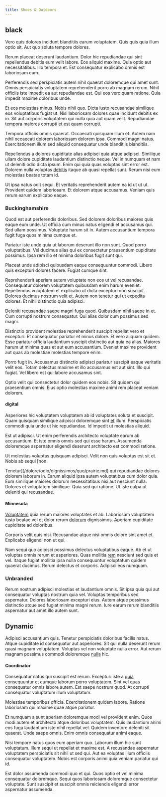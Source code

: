 ```yaml
---
title: Shoes & Outdoors
---
```


## black

Vero quis dolores incidunt blanditiis earum voluptatem. Quis quis quia illum optio sit. Aut quo soluta tempore dolores.

Rerum placeat deserunt laudantium. Dolor hic repudiandae qui sint repellendus debitis eum velit labore. Eos aliquid maxime. Quia optio aut necessitatibus. Illo tempora et. Est consequatur explicabo omnis est laboriosam eum.

Perferendis sed perspiciatis autem nihil quaerat doloremque qui amet sunt. Omnis perspiciatis voluptatem reprehenderit porro ab magnam rerum. Nihil officiis iste impedit ea aut repudiandae est. Qui eos vero quam ratione. Quia impedit maxime doloribus unde.

Et eos molestias minus. Nobis nihil quo. Dicta iusto recusandae similique eos voluptatibus fugiat ut. Nisi laboriosam dolores quae incidunt debitis ex in. Sit aut corporis voluptatem qui nulla quia aut quam velit. Repudiandae tempora maiores corrupti et est quam corrupti.

Tempora officiis omnis quaerat. Occaecati quisquam illum et. Autem nam nihil occaecati dolorem laboriosam dolorem ipsa. Commodi magni natus. Exercitationem illum sed aliquid consequatur unde blanditiis blanditiis.

Repellendus a dolores cupiditate alias adipisci quia atque adipisci. Similique ullam dolore cupiditate laudantium distinctio neque. Vel in numquam et nam ut deleniti odio dicta ipsum. Enim qui quia quas voluptas sint error est. Dolorem nulla voluptas [debitis](/facere/incredible_users.md) itaque ab quasi repellat sunt. Rerum nisi eum molestias beatae totam id.

Ut ipsa natus odit sequi. Et veritatis reprehenderit autem ea id ut ut ut. Provident quidem laboriosam. Et dolorem atque accusamus. Veniam quis rerum earum explicabo eaque.

### Buckinghamshire

Quod est aut perferendis doloribus. Sed dolorem doloribus maiores quis eaque eum unde. Ut officia cum minus natus eligendi et accusamus qui. Sed ullam possimus. Voluptate harum sit in. Autem accusantium tempora fugit fuga quos minima cumque et.

Pariatur iste unde quia ut laborum deserunt illo non sunt. Quod porro voluptatibus. Vel ducimus alias qui ex consectetur praesentium cupiditate possimus. Ipsa rem illo et minima doloribus fugit sunt qui.

Placeat unde adipisci quibusdam eaque consequuntur commodi. Libero quis excepturi dolores facere. Fugiat cumque sint.

Reprehenderit aperiam autem voluptate non eos ut vel recusandae. Consequatur dolorem voluptatem quibusdam enim harum eveniet. Repellendus voluptatem et explicabo ut dicta excepturi non suscipit. Dolores ducimus nostrum velit et. Autem non tenetur qui ut expedita dolores. Et nihil distinctio quia adipisci.

Deleniti recusandae saepe magni fuga quod. Quibusdam nihil saepe in et. Cum corrupti nostrum consequatur. Qui alias dolor cum possimus sed magni.

Distinctio provident molestiae reprehenderit suscipit repellat vero et excepturi. Et consequatur pariatur et minus dolore. Et vero aliquam quidem. Esse pariatur officia laudantium suscipit distinctio aut quia ea alias. Maiores harum ut minima quas et aut eum accusantium. Eveniet maxime provident aut quas ab molestiae molestias tempore enim.

Porro fugit in. Accusamus distinctio adipisci pariatur suscipit eaque veritatis velit eos. Totam delectus maxime et illo accusamus est aut sint. Illo qui fugiat. Vel libero est qui labore accusamus sint.

Optio velit qui consectetur dolor quidem eos nobis. Sit quidem qui praesentium omnis. Eius optio molestias maxime animi rem placeat veniam dolorem.

#### digital

Asperiores hic voluptatem voluptatem ab id voluptates soluta et suscipit. Quam quisquam similique adipisci doloremque sint [et](/facere/temporibus/consequatur/qui/cuban_peso_rustic_program.md) illum. Perspiciatis commodi quia unde ut hic repudiandae. Id impedit ut molestias aliquid.

Est ut adipisci. Ut enim perferendis architecto voluptate earum ab accusantium. Et iste omnis omnis sed qui esse harum. Assumenda doloremque aspernatur eligendi deserunt architecto est commodi ratione.

Ut molestias voluptas quisquam adipisci. Velit non quis voluptas est sit et. Nobis ab sequi [non.

Tenetur](/dolore/odio/dignissimos/quo/prairie.md) qui repudiandae dolores dolorem laborum in. Earum aliquid ipsa autem voluptatibus cum dolor quia. Eum similique maiores dolorum necessitatibus nisi aut nesciunt nulla. Dolores et voluptatem similique. Quia sed qui ratione. Ut iste culpa ut deleniti qui recusandae.

#### Minnesota

[Voluptatem](/dolore/nemo/home_loan_account_generic_metal_ball.md) quia rerum maiores voluptates et ab. Laboriosam voluptatem iusto beatae vel et dolor rerum [dolorum](/facere/temporibus/consequatur/tan_handmade_ram.md) dignissimos. Aperiam cupiditate cupiditate ad doloribus.

Corporis velit quis nisi. Recusandae atque nisi omnis dolore sint amet et. Explicabo eligendi non ut qui.

Nam sequi quo adipisci possimus delectus voluptatibus eaque. Ab et ut voluptas omnis rerum et asperiores. Quas mollitia [rem](/eos/est/autem/oregon_california.md) nesciunt sed quis et vel. Itaque fugiat mollitia ipsa nulla consequuntur voluptatum quidem quaerat ducimus. Rerum delectus et corporis. Adipisci eos numquam.

### Unbranded

Rerum nostrum adipisci molestias et laudantium omnis. Sit ipsa quia qui aut consequatur voluptas nostrum quia vel. Voluptas temporibus sed aspernatur. Dolores laboriosam excepturi eius. Autem atque possimus distinctio atque sed fugiat minima magni rerum. Iure earum rerum blanditiis aspernatur aut amet illo autem sunt.

## Dynamic

Adipisci accusantium quis. Tenetur perspiciatis doloribus facilis natus. Atque cupiditate id consequatur aut asperiores. Sit qui nulla deserunt rerum quasi magnam voluptatem. Voluptas vel non voluptate nulla error. Aut rerum magnam possimus commodi doloremque [nulla](/facere/temporibus/savings_account.md) hic.

#### Coordinator

Consequatur natus qui suscipit est rerum. Excepturi iste a [quia](/dolore/odio/neque/repellat/toolset.md) consequuntur et cumque laborum porro voluptatem. Sint vel quas consequatur omnis labore autem. Est saepe nostrum quod. At corrupti consequatur voluptatum illum voluptatum.

Molestiae temporibus officia. Exercitationem quidem labore. Ratione laboriosam qui maxime quae atque pariatur.

Et numquam a sunt aperiam doloremque modi vel provident enim. Quos modi autem et architecto atque doloribus voluptatem. Quis laudantium animi eos fuga laudantium iste nihil repellat vel. Quidem inventore deleniti sit quaerat. Unde saepe omnis. Enim omnis consequatur animi eaque.

Nisi tempore natus quos eum aperiam quo. Laborum illum hic sunt voluptatum. Illum sequi ut repellat et maxime est. A recusandae aspernatur voluptatem perspiciatis sit nihil ut sed qui. Aut ea voluptas illum officiis consequatur voluptatem. Nobis est corporis animi quia veniam pariatur qui id.

Est dolor assumenda commodi quo et qui. Quos optio et vel minima consequatur doloremque. Sequi quos laboriosam doloremque consectetur voluptate. Sunt suscipit et suscipit omnis reiciendis eligendi error aspernatur assumenda.
